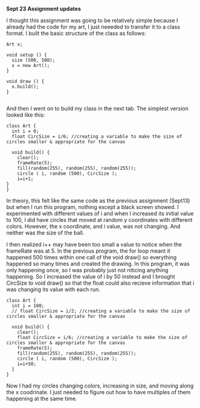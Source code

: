 **Sept 23 Assignment updates**

I thought this assignment was going to be relatively simple because I already had the code for my art, I just neeeded to transfer it to a class format. 
I built the basic structure of the class as follows: 
```
Art x;

void setup () {
  size (500, 500); 
  x = new Art();
}

void draw () {
  x.build();
}


```

And then I went on to build my class in the next tab. The simplest version looked like this: 
```
class Art {
  int i = 0;
  float CircSize = i/6; //creating a variable to make the size of circles smaller & appropriate for the canvas

  void build() {
    clear();
    frameRate(5);
    fill(random(255), random(255), random(255));
    circle ( i, random (500), CircSize );
    i=i+1;
}
}
```

In theory, this felt like the same code as the previous assignment (Sept13) but when I run this program, nothing except a black screen showed. I experimented with different values of i and when I increased its initial value to 100, I did have circles that moved at random y coordinates with different colors. However, the x coordinate, and i value, was not changing. And neither was the size of the ball. 

I then realized i++ may have been too small a value to notice when the frameRate was at 5. In the previous program, the for loop meant it happened 500 times within one call of the void draw() so everything happened so many times and created the drawing. In this program, it was only happening once, so I was probably just not niticing anything happening. So I increased the value of i by 50 instead and I brought CircSize to void draw() so that the float could also recieve information that i was changing its value with each run. 
```
class Art {
  int i = 100;
  // float CircSize = i/2; //creating a variable to make the size of circles smaller & appropriate for the canvas

  void build() {
    clear();
    float CircSize = i/6; //creating a variable to make the size of circles smaller & appropriate for the canvas
    frameRate(5);
    fill(random(255), random(255), random(255));
    circle ( i, random (500), CircSize );
    i=i+50;
  }
}

```

Now I had my circles changing colors, increasing in size, and moving along the x coodrinate. I just needed to figure out how to have multiples of them happening at the same time. 

